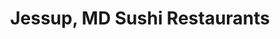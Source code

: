 ---
layout: city
title: Jessup, MD Sushi Restaurants
permalink: /maryland/jessup/
stateAbbr: MD
stateName: Maryland
cityName: Jessup

---